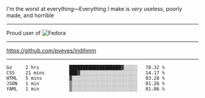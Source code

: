 I'm the worst at everything—Everything I make is *very* useless, poorly made, and horrible

___
Proud user of ![Fedora](https://img.shields.io/badge/-Fedora-blue?style=flat-square&logo=fedora)

___
https://github.com/pveyes/indihmm

___
<!--START_SECTION:waka-->
```text
Go     2 hrs           ███████████████████▓░░░░░   78.32 % 
CSS    21 mins         ███▓░░░░░░░░░░░░░░░░░░░░░   14.17 % 
HTML   5 mins          ▓░░░░░░░░░░░░░░░░░░░░░░░░   03.28 % 
JSON   1 min           ▒░░░░░░░░░░░░░░░░░░░░░░░░   01.26 % 
YAML   1 min           ▒░░░░░░░░░░░░░░░░░░░░░░░░   01.06 % 
```
<!--END_SECTION:waka-->
